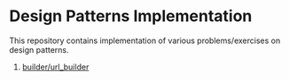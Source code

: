 # Design Patterns Implementation

This repository contains implementation of various problems/exercises on design patterns.

1) [builder/url_builder](builder/url_builder.py)
